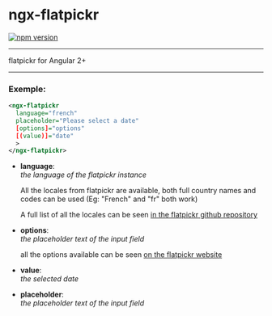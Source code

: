 # ngx-flatpickr
[![npm version](https://badge.fury.io/js/ngx-flatpickrjs.svg)](https://www.npmjs.com/package/ngx-flatpickrjs)

---

flatpickr for Angular 2+

---

### Exemple:
```XML
<ngx-flatpickr
  language="french"
  placeholder="Please select a date"
  [options]="options"
  [(value)]="date"
  >
</ngx-flatpickr>
```

- **language**:  
  *the language of the flatpickr instance*

  All the locales from flatpickr are available, both full country names and codes can be used (Eg: "French" and "fr" both work)

  A full list of all the locales can be seen [in the flatpickr github repository](https://github.com/flatpickr/flatpickr/tree/master/src/l10n)

- **options**:  
  *the placeholder text of the input field*

  all the options available can be seen [on the flatpickr website](https://flatpickr.js.org/options/)

- **value**:  
  *the selected date*

- **placeholder**:  
  *the placeholder text of the input field*
